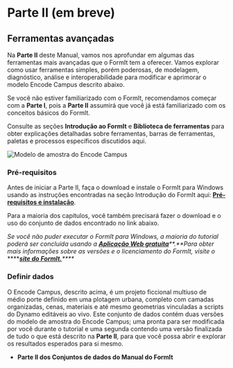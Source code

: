 # Parte II \(em breve\)

## Ferramentas avançadas

Na **Parte II** deste Manual, vamos nos aprofundar em algumas das ferramentas mais avançadas que o FormIt tem a oferecer. Vamos explorar como usar ferramentas simples, porém poderosas, de modelagem, diagnóstico, análise e interoperabilidade para modificar e aprimorar o modelo Encode Campus descrito abaixo.

Se você não estiver familiarizado com o FormIt, recomendamos começar com a **Parte I**, pois a **Parte II** assumirá que você já está familiarizado com os conceitos básicos do FormIt.

Consulte as seções **Introdução ao FormIt** e **Biblioteca de ferramentas** para obter explicações detalhadas sobre ferramentas, barras de ferramentas, paletas e processos específicos discutidos aqui.

![Modelo de amostra do Encode Campus](../.gitbook/assets/encode-campus-sample-model-intro-image.png)

### Pré-requisitos

Antes de iniciar a Parte II, faça o download e instale o FormIt para Windows usando as instruções encontradas na seção Introdução do FormIt aqui: [**Pré-requisitos e instalação**](../formit-introduction/prerequisites-and-installation.md).

Para a maioria dos capítulos, você também precisará fazer o download e o uso do conjunto de dados encontrado no link abaixo.

_Se você não puder executar o FormIt para Windows, a maioria do tutorial poderá ser concluída usando a_ [_**Aplicação Web gratuita**_](https://formit.autodesk.com/app)_**.**Para obter mais informações sobre as versões e o licenciamento do FormIt, visite o_ ****[_**site do FormIt.**_](https://formit.autodesk.com)_\*\*\*\*_

### Definir dados

O Encode Campus, descrito acima, é um projeto ficcional multiuso de médio porte definido em uma plotagem urbana, completo com camadas organizadas, cenas, materiais e até mesmo geometrias vinculadas a scripts do Dynamo editáveis ao vivo. Este conjunto de dados contém duas versões do modelo de amostra do Encode Campus; uma pronta para ser modificada por você durante o tutorial e uma segunda contendo uma versão finalizada de tudo o que está descrito na **Parte II**, para que você possa abrir e explorar os resultados esperados para si mesmo.

* **Parte II dos Conjuntos de dados do Manual do FormIt**

